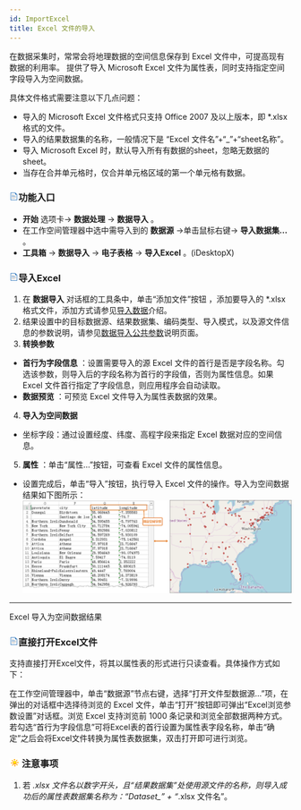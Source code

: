 ```yaml
---
id: ImportExcel
title: Excel 文件的导入  
---  
```

在数据采集时，常常会将地理数据的空间信息保存到 Excel 文件中，可提高现有数据的利用率。  提供了导入 Microsoft Excel
文件为属性表，同时支持指定空间字段导入为空间数据。

具体文件格式需要注意以下几点问题：

* 导入的 Microsoft Excel 文件格式只支持 Office 2007 及以上版本，即 *.xlsx 格式的文件。
* 导入的结果数据集的名称，一般情况下是 “Excel 文件名”+“_”+“sheet名称”。
* 导入 Microsoft Excel 时，默认导入所有有数据的sheet，忽略无数据的sheet。
* 当存在合并单元格时，仅合并单元格区域的第一个单元格有数据。

### ![](../../img/read.gif)功能入口

* **开始** 选项卡-> **数据处理** -> **数据导入** 。
* 在工作空间管理器中选中需导入到的 **数据源** ->单击鼠标右键-> **导入数据集...** 。
* **工具箱** -> **数据导入** -> **电子表格** -> **导入Excel** 。(iDesktopX)

### ![](../../img/read.gif)导入Excel

1. 在 **数据导入** 对话框的工具条中，单击“添加文件”按钮 ，添加要导入的 *.xlsx 格式文件，添加方式请参见[导入数据](ImportData.html)介绍。
2. 结果设置中的目标数据源、结果数据集、编码类型、导入模式，以及源文件信息的参数说明，请参见[数据导入公共参数](ParameterSettingDia.html)说明页面。
3. **转换参数**
  * **首行为字段信息** ：设置需要导入的源 Excel 文件的首行是否是字段名称。勾选该参数，则导入后的字段名称为首行的字段值，否则为属性信息。如果 Excel 文件首行指定了字段信息，则应用程序会自动读取。
  * **数据预览** ：可预览 Excel 文件导入为属性表数据的效果。 
4. **导入为空间数据**
  * 坐标字段：通过设置经度、纬度、高程字段来指定 Excel 数据对应的空间信息。
5. **属性** ：单击“属性…”按钮，可查看 Excel 文件的属性信息。

* 设置完成后，单击“导入”按钮，执行导入 Excel 文件的操作。导入为空间数据结果如下图所示：  ![](img/ExcelToTabular.png)  
---  
Excel 导入为空间数据结果  

### ![](../../img/read.gif)直接打开Excel文件

支持直接打开Excel文件，将其以属性表的形式进行只读查看。具体操作方式如下：

在工作空间管理器中，单击“数据源”节点右键，选择“打开文件型数据源...”项，在弹出的对话框中选择待浏览的 Excel
文件，单击“打开”按钮即可弹出“Excel浏览参数设置”对话框。浏览 Excel 支持浏览前 1000
条记录和浏览全部数据两种方式。若勾选“首行为字段信息”可将Excel表的首行设置为属性表字段名称，单击“确定”之后会将Excel文件转换为属性表数据集，双击打开即可进行浏览。

### ![](../../img/note.png)注意事项

1. 若 *.xlsx 文件名以数字开头，且“结果数据集”处使用源文件的名称，则导入成功后的属性表数据集名称为：“Dataset_” + “*.xlsx 文件名”。


